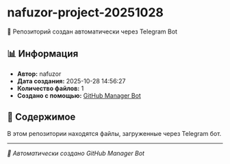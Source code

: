 
# nafuzor-project-20251028

🎉 Репозиторий создан автоматически через Telegram Bot

## 📊 Информация
- **Автор:** nafuzor
- **Дата создания:** 2025-10-28 14:56:27
- **Количество файлов:** 1
- **Создано с помощью:** [GitHub Manager Bot](https://t.me/your_bot)

## 📁 Содержимое
В этом репозитории находятся файлы, загруженные через Telegram бот.

---
*🤖 Автоматически создано GitHub Manager Bot*
                